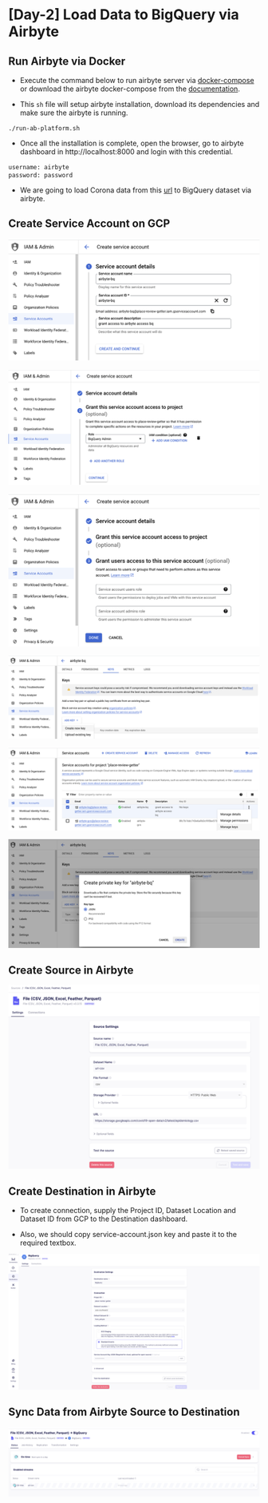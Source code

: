 # [Day-2] Load Data to BigQuery via Airbyte

## Run Airbyte via Docker

- Execute the command below to run airbyte server via [docker-compose](https://github.com/Immersive-DataEngineer-Resource/ingestion-data/tree/main/ingestion_airbyte) or download the airbyte docker-compose from the [documentation](https://docs.airbyte.com/quickstart/deploy-airbyte). 

- This `sh` file will setup airbyte installation, download its dependencies and make sure the airbyte is running.

```
./run-ab-platform.sh
```

- Once all the installation is complete, open the browser, go to airbyte dashboard in http://localhost:8000 and login with this credential.
```
username: airbyte
password: password
```

- We are going to load Corona data from this [url](https://storage.googleapis.com/covid19-open-data/v2/latest/epidemiology.csv) to BigQuery dataset via airbyte. 

## Create Service Account on GCP 

![](./_images/airbyte__sa_details_1.png)


![](./_images/airbyte__sa_details_2.png)


![](./_images/airbyte__sa_details_3.png)

![](./_images/airbyte__sa_create_keys.png)


![](./_images/airbyte__sa_add_keys.png)

![](./_images/airbyte__sa_json_key.png)


## Create Source in Airbyte

![create-source](./_images/airbyte__create_source.png)


## Create Destination in Airbyte

- To create connection, supply the Project ID, Dataset Location and Dataset ID from GCP to the Destination dashboard.

- Also, we should copy service-account.json key and paste it to the required textbox.

![create-destination](./_images/airbyte__create_destination.png)


## Sync Data from Airbyte Source to Destination

![](./_images/airbyte__sync.png)
